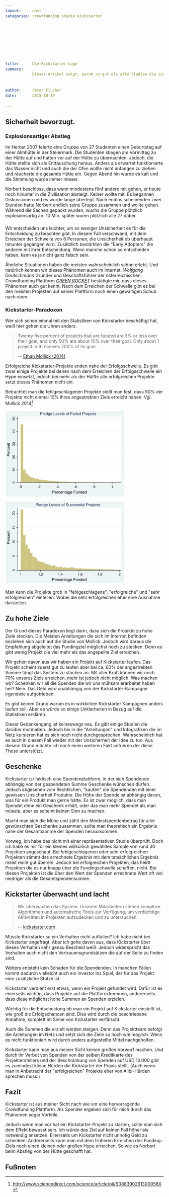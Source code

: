 ```yaml
---
layout:     post
categories: crowdfunding studie kickstarter








title:      Die Kickstarter-Lüge
summary:
            Dieser Artikel zeigt, warum so gut wie alle Studien die sich mit Kickstarter beschäftigen falsch sind.


author:     Peter Flucher
date:       2015-10-19

---
```



## Sicherheit bevorzugt.

### Explosionsartiger Abstieg

  Im Herbst 2007 feierte eine Gruppe von 27 Studenten einen Geburtstag auf einer Almhütte in der Steiermark. Die Studenten stiegen am Vormittag zu der Hütte auf und hatten vor auf der Hütte zu übernachten. Jedoch, die Hütte stellte sich als Enttäuschung heraus. Anders als erwartet funktionierte das Wasser nicht und auch die der Ofen wollte nicht anfangen zu ziehen und räucherte die gesamte Hütte ein. Gegen Abend hin wurde es kalt und die Stimmung wurde immer mieser.

  Norbert beschloss, dass wenn mindestens fünf andere mit gehen, er heute noch hinunter in die Zivilisation absteigt. Keiner wollte mit. Es begannen Diskussionen und es wurde lange überlegt. Nach endlos scheinenden zwei Stunden hatte Norbert endlich seine Gruppe zusammen und wollte gehen. Während die Sachen gepackt wurden, wuchs die Gruppe plötzlich explosionsartig an. 10 Min. später waren plötzlich alle 27 dabei.


### 

  Wir entscheiden uns leichter, um so weniger Unsicherheit es für die Entscheidung zu beachten gibt. In diesem Fall verschwand, mit dem Erreichen der Schwelle von 6 Personen, die Unsicherheit ob überhaupt hinunter gegangen wird. Zusätzlich bestärkten die "Early Adopters" die anderen mit ihrer Entscheidung. Wenn manche schon so entschieden haben, kann es ja nicht ganz falsch sein.

  Ähnliche Situationen haben die meisten wahrscheinlich schon erlebt. Und natürlich kennen wir dieses Phänomen auch im Internet. *Wolfgang Deutschmann* Gründer und Geschäftsführer der österreichischen Crowdfunding Plattform *[GREEN ROCKET](https://www.greenrocket.com/)* bestätigte mir, dass dieses Phänomen auch gut kennt. Nach dem Erreichen der Schwelle gibt es bei den meisten Projekten auf seiner Plattform noch einen gewaltigen Schub nach oben.
  


### Kickstarter-Paradoxon

  Wer sich schon einmal mit den Statistiken von Kickstarter beschäftigt hat, weiß hier gehen die Uhren anders. 

> Twenty five percent of projects that are funded
> are 3% or less over their goal, and only 50% are 
> about 10% over their goal. Only about 1 project 
> in 9 receives 200% of its goal.
>
> -- [Ethan Mollick (2014)](http://www.sciencedirect.com/science/article/pii/S088390261300058X)



  Erfolgreiche Kickstarter-Projekte enden nahe der Erfolgsschwelle. Es gibt zwar einige Projekte bei denen nach dem Erreichen der Erfolgsschwelle ein Hype einsetzt, jedoch bei mehr als der Hälfte alle erfolgreichen Projekte setzt dieses Phänomen nicht ein.

  Betrachtet man die fehlgeschlagenen Projekte stellt man fest, dass 90% der Projekte nicht einmal 10% ihres angestrebten Ziels erreicht haben. Vgl. Mollick 2014[^Mollick]

  [![Vergleich zwischen erfolgreicher und nicht erfolgreicher Projekte auf Kickstarter.](/images/kickstarter-stat.jpg)](http://www.sciencedirect.com/science/article/pii/S088390261300058X)

  Man kann die Projekte grob in "fehlgeschlagene", "erfolgreiche" und "sehr erfolgreichen" einteilen. Wobei die sehr erfolgreichen eher eine Ausnahme darstellen.

[^Mollick]: http://www.sciencedirect.com/science/article/pii/S088390261300058X


## Zu hohe Ziele

  Der Grund dieses Paradoxon liegt darin, dass sich die Projekte zu hohe Ziele stecken. Die Meisten Anleitungen die sich im Internet befinden beziehen sich auch auf die Studie von Mollick. Jedoch wird daraus die Empfehlung abgeleitet das Fundingziel möglichst hoch zu stecken. Denn es gibt wenig Projekt die viel mehr als das angepeilte Ziel erreichen. 

  Wir gehen davon aus wir haben ein Projekt auf Kickstarter laufen. Das Projekt scheint zuerst gut zu laufen aber bei ca. 60% der angestrebten Summe fängt das System zu stocken an. Mit aller Kraft können wir noch 70% unseres Ziels erreichen, mehr ist jedoch nicht möglich. Was machen wir? Schenken wir all die Spenden die wir uns mühsam erarbeitet haben her? Nein. Das Geld wird unabhängig von der Kickstarter-Kampagne irgendwie aufgetrieben.

  Es gibt keinen Grund warum es in wirklichen Kickstarter Kampagnen anders laufen soll. Aber es würde so einige Unklarheiten in Bezug auf die Statistiken erklären.

  Dieser Gedankengang ist keineswegs neu. Es gibt einige Studien die darüber mutmaßen. Jedoch bis in die "Anleitungen" und Infografiken die im Netz kursieren hat es sich noch nicht durchgesprochen. Wahrscheinlich hat es auch in diesem Fall wieder mit der Unsicherheit der Idee zu tun. Aus diesem Grund möchte ich noch einen weiteren Fakt anführen der diese These unterstützt.


## Geschenke

  Kickstarter ist faktisch eine Spendenplattform, in der sich Spendende abhängig von der gespendeten Summe Geschenke wünschen dürfen. Jedoch abgesehen vom Rechtlichen, "kaufen" die Spendenden mit einer gewissen Unsicherheit Produkte. Die Höhe der Spende ist abhängig davon, was für ein Produkt man gerne hätte. Es ist zwar möglich, dass man Spendet ohne ein Geschenk erhält, oder das man mehr Spendet als man müsste, aber es scheint keinen Sinn zu machen.

  Macht man sich die Mühe und zählt den Mindestspendenbetrag für aller gewünschten Geschenke zusammen, sollte man theoretisch ein Ergebnis nahe der Gesamtsumme der Spenden herauskommen. 

  Vorweg, ich habe das nicht mit einer repräsentativen Studie überprüft. Doch ich habe es mir für ein kleines willkürlich gewähltes Sample von rund 30 Projekten angeschaut. Bei fehlgeschlagenen oder sehr erfolgreichen Projekten stimmt das errechnete Ergebnis mit dem tatsächlichen Ergebnis meist recht gut überein. Jedoch bei erfolgreichen Projekten, das heißt Projekten die es nur knapp über die Fundingschwelle schaffen, nicht. Bei diesen Projekten ist die über den Wert der Spenden errechnete Wert oft viel niedriger als die Gesamtspendensumme.

## Kickstarter überwacht und lacht

> Wir überwachen das System. Unseren Mitarbeitern
> stehen komplexe Algorithmen und automatische
> Tools zur Verfügung, um verdächtige Aktivitäten
> in Projekten aufzudecken und zu untersuchen.
>
> -- [kickstarter.com](http://www.kickstarter.com/trust)

  Müsste Kickstarter so ein Verhalten nicht auffallen? Ich habe nicht bei Kickstarter angefragt. Aber ich gehe davon aus, dass Kickstarter über dieses Verhalten sehr genau Bescheid weiß. Jedoch widerspricht das Verhalten auch nicht den Vertrauensgrundsätzen die auf der Seite zu finden sind. 

  Weiters entsteht kein Schaden für die Spendenden. In manchen Fällen kommt dadurch vielleicht auch ein Investor ins Spiel, der für das Projekt eine zusätzliche Stütze ist.

  Kickstarter verdient erst etwas, wenn ein Projekt gefundet wird. Dafür ist es einerseits wichtig, dass Projekte auf die Plattform kommen, andererseits dass diese möglichst hohe Summen an Spenden erzielen.

  Wichtig für die Entscheidung ob man ein Projekt auf Kickstarter einstellt ist, wie groß die Erfolgschancen sind. Dies wird durch die beschriebene Annahme, komplett im Sinne von Kickstarter verfälscht.

  Auch die Summen die erzielt werden steigen. Denn das Projektteam befolgt die Anleitungen im Netz und setzt sich die Ziele so hoch wie möglich. Wenn es nicht funktioniert wird durch anders aufgestellte Mittel nachgeholfen.

  Kickstarter kann man aus meiner Sicht keinen großen Vorwurf machen. Und durch ihr Verbot von Spenden von der selben Kreditkarte des Projekterstellers und der Beschränkung von Spenden auf USD 10.000 gibt es zumindest kleine Hürden die Kickstarter der Praxis stellt. (Auch wenn man in Anbetracht der "erfolgreichen" Projekte eher von Alibi-Hürden sprechen muss.)

## Fazit

  Kickstarter ist aus meiner Sicht nach wie vor eine hervorragende Crowdfunding Plattform. Als Spender ergeben sich für mich durch das Phänomen sogar Vorteile. 

  Jedoch wenn man vor hat ein Kickstarter-Projekt zu starten, sollte man sich dem Effekt bewusst sein. Ich würde das Ziel auf keinen Fall höher als notwendig ansetzen. Einerseits um Kickstarter nicht unnötig Geld zu schenken. Andererseits kann man mit dem früheren Erreichen des Funding-Ziels noch einen kleinen oder großen Hype erreichen. So wie es Norbert beim Abstieg von der Hütte geschafft hat.

  


## Fußnoten


